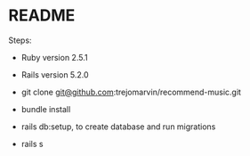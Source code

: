 # README

Steps:

* Ruby version 2.5.1

* Rails version 5.2.0

* git clone git@github.com:trejomarvin/recommend-music.git

* bundle install

* rails db:setup, to create database and run migrations

* rails s
